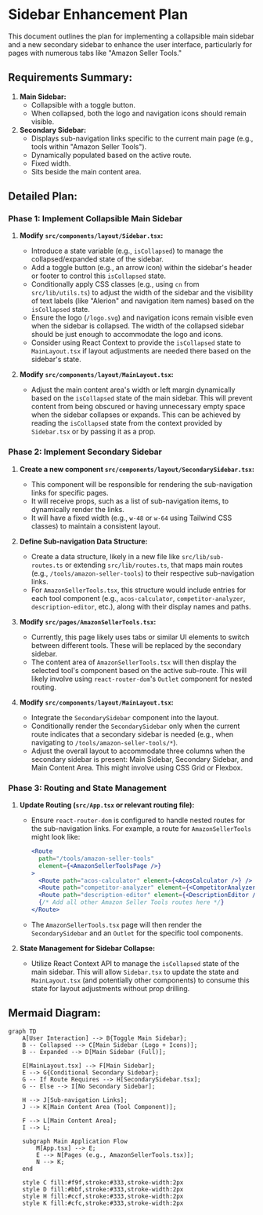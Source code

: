 # Sidebar Enhancement Plan

This document outlines the plan for implementing a collapsible main sidebar and a new secondary sidebar to enhance the user interface, particularly for pages with numerous tabs like "Amazon Seller Tools."

## Requirements Summary:

1.  **Main Sidebar:**
    - Collapsible with a toggle button.
    - When collapsed, both the logo and navigation icons should remain visible.
2.  **Secondary Sidebar:**
    - Displays sub-navigation links specific to the current main page (e.g., tools within "Amazon Seller Tools").
    - Dynamically populated based on the active route.
    - Fixed width.
    - Sits beside the main content area.

## Detailed Plan:

### Phase 1: Implement Collapsible Main Sidebar

1.  **Modify `src/components/layout/Sidebar.tsx`:**

    - Introduce a state variable (e.g., `isCollapsed`) to manage the collapsed/expanded state of the sidebar.
    - Add a toggle button (e.g., an arrow icon) within the sidebar's header or footer to control this `isCollapsed` state.
    - Conditionally apply CSS classes (e.g., using `cn` from `src/lib/utils.ts`) to adjust the width of the sidebar and the visibility of text labels (like "Alerion" and navigation item names) based on the `isCollapsed` state.
    - Ensure the logo (`/logo.svg`) and navigation icons remain visible even when the sidebar is collapsed. The width of the collapsed sidebar should be just enough to accommodate the logo and icons.
    - Consider using React Context to provide the `isCollapsed` state to `MainLayout.tsx` if layout adjustments are needed there based on the sidebar's state.

2.  **Modify `src/components/layout/MainLayout.tsx`:**
    - Adjust the main content area's width or left margin dynamically based on the `isCollapsed` state of the main sidebar. This will prevent content from being obscured or having unnecessary empty space when the sidebar collapses or expands. This can be achieved by reading the `isCollapsed` state from the context provided by `Sidebar.tsx` or by passing it as a prop.

### Phase 2: Implement Secondary Sidebar

1.  **Create a new component `src/components/layout/SecondarySidebar.tsx`:**

    - This component will be responsible for rendering the sub-navigation links for specific pages.
    - It will receive props, such as a list of sub-navigation items, to dynamically render the links.
    - It will have a fixed width (e.g., `w-48` or `w-64` using Tailwind CSS classes) to maintain a consistent layout.

2.  **Define Sub-navigation Data Structure:**

    - Create a data structure, likely in a new file like `src/lib/sub-routes.ts` or extending `src/lib/routes.ts`, that maps main routes (e.g., `/tools/amazon-seller-tools`) to their respective sub-navigation links.
    - For `AmazonSellerTools.tsx`, this structure would include entries for each tool component (e.g., `acos-calculator`, `competitor-analyzer`, `description-editor`, etc.), along with their display names and paths.

3.  **Modify `src/pages/AmazonSellerTools.tsx`:**

    - Currently, this page likely uses tabs or similar UI elements to switch between different tools. These will be replaced by the secondary sidebar.
    - The content area of `AmazonSellerTools.tsx` will then display the selected tool's component based on the active sub-route. This will likely involve using `react-router-dom`'s `Outlet` component for nested routing.

4.  **Modify `src/components/layout/MainLayout.tsx`:**
    - Integrate the `SecondarySidebar` component into the layout.
    - Conditionally render the `SecondarySidebar` only when the current route indicates that a secondary sidebar is needed (e.g., when navigating to `/tools/amazon-seller-tools/*`).
    - Adjust the overall layout to accommodate three columns when the secondary sidebar is present: Main Sidebar, Secondary Sidebar, and Main Content Area. This might involve using CSS Grid or Flexbox.

### Phase 3: Routing and State Management

1.  **Update Routing (`src/App.tsx` or relevant routing file):**

    - Ensure `react-router-dom` is configured to handle nested routes for the sub-navigation links. For example, a route for `AmazonSellerTools` might look like:
      ```jsx
      <Route
        path="/tools/amazon-seller-tools"
        element={<AmazonSellerToolsPage />}
      >
        <Route path="acos-calculator" element={<AcosCalculator />} />
        <Route path="competitor-analyzer" element={<CompetitorAnalyzer />} />
        <Route path="description-editor" element={<DescriptionEditor />} />
        {/* Add all other Amazon Seller Tools routes here */}
      </Route>
      ```
    - The `AmazonSellerTools.tsx` page will then render the `SecondarySidebar` and an `Outlet` for the specific tool components.

2.  **State Management for Sidebar Collapse:**
    - Utilize React Context API to manage the `isCollapsed` state of the main sidebar. This will allow `Sidebar.tsx` to update the state and `MainLayout.tsx` (and potentially other components) to consume this state for layout adjustments without prop drilling.

## Mermaid Diagram:

```mermaid
graph TD
    A[User Interaction] --> B{Toggle Main Sidebar};
    B -- Collapsed --> C[Main Sidebar (Logo + Icons)];
    B -- Expanded --> D[Main Sidebar (Full)];

    E[MainLayout.tsx] --> F[Main Sidebar];
    E --> G{Conditional Secondary Sidebar};
    G -- If Route Requires --> H[SecondarySidebar.tsx];
    G -- Else --> I[No Secondary Sidebar];

    H --> J[Sub-navigation Links];
    J --> K[Main Content Area (Tool Component)];

    F --> L[Main Content Area];
    I --> L;

    subgraph Main Application Flow
        M[App.tsx] --> E;
        E --> N[Pages (e.g., AmazonSellerTools.tsx)];
        N --> K;
    end

    style C fill:#f9f,stroke:#333,stroke-width:2px
    style D fill:#bbf,stroke:#333,stroke-width:2px
    style H fill:#ccf,stroke:#333,stroke-width:2px
    style K fill:#cfc,stroke:#333,stroke-width:2px
```
